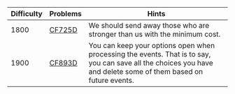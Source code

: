 | Difficulty | Problems | Hints |
| -------- | -------- | -------- |
| 1800 | [CF725D](https://codeforces.com/problemset/problem/725/D) | We should send away those who are stronger than us with the minimum cost. |
| 1900 | [CF893D](https://codeforces.com/problemset/problem/893/D) | You can keep your options open when processing the events. That is to say, you can save all the choices you have and delete some of them based on future events. |
